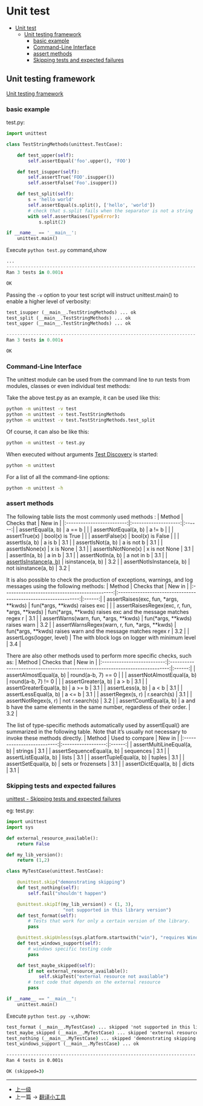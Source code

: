 # Unit test


<!-- @import "[TOC]" {cmd="toc" depthFrom=1 depthTo=6 orderedList=false} -->

<!-- code_chunk_output -->

- [Unit test](#unit-test)
  - [Unit testing framework](#unit-testing-framework)
    - [basic example](#basic-example)
    - [Command-Line Interface](#command-line-interface)
    - [assert methods](#assert-methods)
    - [Skipping tests and expected failures](#skipping-tests-and-expected-failures)

<!-- /code_chunk_output -->

## Unit testing framework

[Unit testing framework](https://docs.python.org/3/library/unittest.html)


### basic example
test.py:
```py
import unittest

class TestStringMethods(unittest.TestCase):

    def test_upper(self):
        self.assertEqual('foo'.upper(), 'FOO')

    def test_isupper(self):
        self.assertTrue('FOO'.isupper())
        self.assertFalse('Foo'.isupper())

    def test_split(self):
        s = 'hello world'
        self.assertEqual(s.split(), ['hello', 'world'])
        # check that s.split fails when the separator is not a string
        with self.assertRaises(TypeError):
            s.split(2)

if __name__ == '__main__':
    unittest.main()
```
Execute `python test.py` command,show
```py
...
----------------------------------------------------------------------
Ran 3 tests in 0.001s

OK
```

Passing the `-v` option to your test script will instruct unittest.main() to enable a higher level of verbosity:
```py
test_isupper (__main__.TestStringMethods) ... ok
test_split (__main__.TestStringMethods) ... ok
test_upper (__main__.TestStringMethods) ... ok

----------------------------------------------------------------------
Ran 3 tests in 0.001s

OK
```

### Command-Line Interface
The unittest module can be used from the command line to run tests from modules, classes or even individual test methods:

Take the above test.py as an example, it can be used like this:
```cmd
python -m unittest -v test 
python -m unittest -v test.TestStringMethods
python -m unittest -v test.TestStringMethods.test_split
```
Of course, it can also be like this:
```cmd
python -m unittest -v test.py
```
When executed without arguments [Test Discovery](https://docs.python.org/3/library/unittest.html#unittest-test-discovery) is started:
```cmd
python -m unittest
```
For a list of all the command-line options:
```cmd
python -m unittest -h
```

### assert methods

The following table lists the most commonly used methods :
|           Method          |      Checks that     | New in |
|:-------------------------:|:--------------------:|:------:|
|     assertEqual(a, b)     |        a == b        |        |
|    assertNotEqual(a, b)   |        a != b        |        |
|       assertTrue(x)       |    bool(x) is True   |        |
|       assertFalse(x)      |   bool(x) is False   |        |
|       assertIs(a, b)      |        a is b        |   3.1  |
|     assertIsNot(a, b)     |      a is not b      |   3.1  |
|      assertIsNone(x)      |       x is None      |   3.1  |
|     assertIsNotNone(x)    |     x is not None    |   3.1  |
|       assertIn(a, b)      |        a in b        |   3.1  |
|     assertNotIn(a, b)     |      a not in b      |   3.1  |
|   [assertIsInstance(a, b)](https://docs.python.org/3/library/unittest.html#unittest.TestCase.assertIsInstance)  |   isinstance(a, b)   |   3.2  |
| assertNotIsInstance(a, b) | not isinstance(a, b) |   3.2  |


It is also possible to check the production of exceptions, warnings, and log messages using the following methods:
|                     Method                    |                           Checks that                          | New in |
|:---------------------------------------------:|:--------------------------------------------------------------:|:------:|
|     assertRaises(exc, fun, *args, **kwds)     |                  fun(*args, **kwds) raises exc                 |        |
| assertRaisesRegex(exc, r, fun, *args, **kwds) |  fun(*args, **kwds) raises exc and the message matches regex r |   3.1  |
|     assertWarns(warn, fun, *args, **kwds)     |                 fun(*args, **kwds) raises warn                 |   3.2  |
| assertWarnsRegex(warn, r, fun, *args, **kwds) | fun(*args, **kwds) raises warn and the message matches regex r |   3.2  |
|           assertLogs(logger, level)           |        The with block logs on logger with minimum level        |   3.4  |

There are also other methods used to perform more specific checks, such as:
|           Method           |                                  Checks that                                  | New in |
|:--------------------------:|:-----------------------------------------------------------------------------:|:------:|
|   assertAlmostEqual(a, b)  |                               round(a-b, 7) == 0                              |        |
| assertNotAlmostEqual(a, b) |                               round(a-b, 7) != 0                              |        |
|     assertGreater(a, b)    |                                     a > b                                     |   3.1  |
|  assertGreaterEqual(a, b)  |                                     a >= b                                    |   3.1  |
|      assertLess(a, b)      |                                     a < b                                     |   3.1  |
|    assertLessEqual(a, b)   |                                     a <= b                                    |   3.1  |
|      assertRegex(s, r)     |                                  r.search(s)                                  |   3.1  |
|    assertNotRegex(s, r)    |                                not r.search(s)                                |   3.2  |
|   assertCountEqual(a, b)   | a and b have the same elements in the same number, regardless of their order. |   3.2  |

The list of type-specific methods automatically used by assertEqual() are summarized in the following table. Note that it’s usually not necessary to invoke these methods directly.
|           Method           |   Used to compare  | New in |
|:--------------------------:|:------------------:|:------:|
| assertMultiLineEqual(a, b) |       strings      |   3.1  |
|  assertSequenceEqual(a, b) |      sequences     |   3.1  |
|    assertListEqual(a, b)   |        lists       |   3.1  |
|   assertTupleEqual(a, b)   |       tuples       |   3.1  |
|    assertSetEqual(a, b)    | sets or frozensets |   3.1  |
|    assertDictEqual(a, b)   |        dicts       |   3.1  |

### Skipping tests and expected failures

[unittest - Skipping tests and expected failures](https://docs.python.org/3/library/unittest.html#skipping-tests-and-expected-failures)

eg: test.py:
```py
import unittest
import sys

def external_resource_available():
    return False

def my_lib_version():
    return (1,2)

class MyTestCase(unittest.TestCase):

    @unittest.skip("demonstrating skipping")
    def test_nothing(self):
        self.fail("shouldn't happen")

    @unittest.skipIf(my_lib_version() < (1, 3),
                     "not supported in this library version")
    def test_format(self):
        # Tests that work for only a certain version of the library.
        pass

    @unittest.skipUnless(sys.platform.startswith("win"), "requires Windows")
    def test_windows_support(self):
        # windows specific testing code
        pass

    def test_maybe_skipped(self):
        if not external_resource_available():
            self.skipTest("external resource not available")
        # test code that depends on the external resource
        pass

if __name__ == "__main__":
    unittest.main()
```

Execute `python test.py -v`,show:
```cmd
test_format (__main__.MyTestCase) ... skipped 'not supported in this library version'
test_maybe_skipped (__main__.MyTestCase) ... skipped 'external resource not available'
test_nothing (__main__.MyTestCase) ... skipped 'demonstrating skipping'
test_windows_support (__main__.MyTestCase) ... ok

----------------------------------------------------------------------
Ran 4 tests in 0.001s

OK (skipped=3)
```

---
- [上一级](README.md)
- 上一篇 -> [翻译小工具](translateTool.md)
